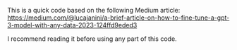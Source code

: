 This is a quick code based on the following Medium article: https://medium.com/@lucajanini/a-brief-article-on-how-to-fine-tune-a-gpt-3-model-with-any-data-2023-124ffd9eded3

I recommend reading it before using any part of this code.
